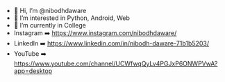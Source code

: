 - 👋 Hi, I’m @nibodhdaware
- 👀 I’m interested in Python, Android, Web
- 🌱 I’m currently in College
- Instagram ➡️ https://www.instagram.com/nibodhdaware/
- LinkedIn ➡️ https://www.linkedin.com/in/nibodh-daware-71b1b5203/
- YouTube ➡️ https://www.youtube.com/channel/UCWfwqQyLv4PGJxP6ONWPVwA?app=desktop
